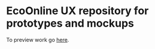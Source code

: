 # EcoOnline UX repository for prototypes and mockups


To preview work go [here](https://ecoonline.github.io/ux/).
